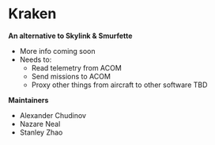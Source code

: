 # Kraken
**An alternative to Skylink & Smurfette**
- More info coming soon
- Needs to:
  - Read telemetry from ACOM
  - Send missions to ACOM
  - Proxy other things from aircraft to other software TBD

**Maintainers**
- Alexander Chudinov
- Nazare Neal
- Stanley Zhao
